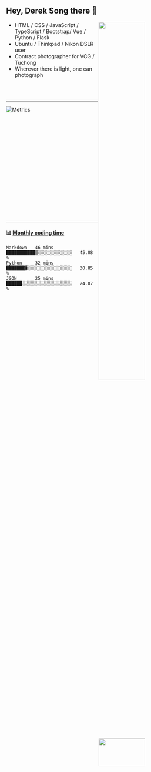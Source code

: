 ## Hey, Derek Song there 👋

[<img align="right" width="50%" src="https://github-readme-stats-sandy-dereks-tau.vercel.app/api?username=derek-s&show_icons=true">](https://github.com/derek-s/github-readme-stats)

- HTML / CSS / JavaScript / TypeScript / Bootstrap/  Vue / Python / Flask
- Ubuntu / Thinkpad / Nikon DSLR user
- Contract photographer for VCG / Tuchong
- Wherever there is light, one can photograph

<br><br>

---

<div style="height:300px">

[<img align="right" width="50%" src="https://media.giphy.com/media/1C8bHHJturSx2/giphy.gif">](https://media.giphy.com/media/1C8bHHJturSx2/giphy.gif)
![Metrics](/github-metrics.svg)

</div>

---

#### :bar_chart: [Monthly coding time](https://github.com/athul/waka-readme)
<!--START_SECTION:waka-->

```text
Markdown   46 mins         ███████████▒░░░░░░░░░░░░░   45.08 %
Python     32 mins         ███████▓░░░░░░░░░░░░░░░░░   30.85 %
JSON       25 mins         ██████░░░░░░░░░░░░░░░░░░░   24.07 %
```

<!--END_SECTION:waka-->
